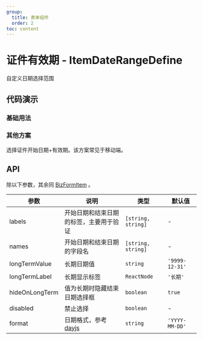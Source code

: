 ```yaml
---
group:
  title: 表单组件
  order: 2
toc: content
---
```


# 证件有效期 - ItemDateRangeDefine

自定义日期选择范围

## 代码演示

### 基础用法

<code src='../../src/demos/ItemDateRangeDefine/basic.tsx'></code>

### 其他方案

选择证件开始日期+有效期。该方案常见于移动端。

<code src='../../src/demos/ItemDateRangeDefine/recommend.tsx'></code>

## API

除以下参数，其余同 [BizFormItem](/components/biz-form-item) 。

| 参数 | 说明 | 类型 | 默认值 |
| --- | --- | --- | --- |
| labels | 开始日期和结束日期的标签，主要用于验证 | `[string, string]` | - |
| names | 开始日期和结束日期的字段名 | `[string, string]` | - |
| longTermValue | 长期日期值 | `string` | `'9999-12-31'` |
| longTermLabel | 长期显示标签 | `ReactNode` | `'长期'` |
| hideOnLongTerm | 值为长期时隐藏结束日期选择框 | `boolean` | `true` |
| disabled | 禁止选择 | `boolean` | - |
| format | 日期格式，参考 [dayjs](https://day.js.org/docs/en/display/format) | `string` | `'YYYY-MM-DD'` |

